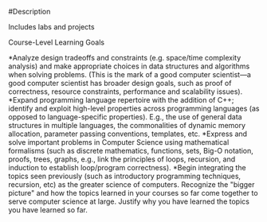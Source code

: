 #Description

Includes labs and projects

Course-Level Learning Goals

*Analyze design tradeoffs and constraints (e.g. space/time complexity analysis) and make appropriate choices in data structures and algorithms when solving problems. (This is the mark of a good computer scientist—a good computer scientist has broader design goals, such as proof of correctness, resource constraints, performance and scalability issues).
*Expand programming language repertoire with the addition of C++; identify and exploit high-level properties across programming languages (as opposed to language-specific properties). E.g., the use of general data structures in multiple languages, the commonalities of dynamic memory allocation, parameter passing conventions, templates, etc.
*Express and solve important problems in Computer Science using mathematical formalisms (such as discrete mathematics, functions, sets, Big-O notation, proofs, trees, graphs, e.g., link the principles of loops, recursion, and induction to establish loop/program correctness).
*Begin integrating the topics seen previously (such as introductory programming techniques, recursion, etc) as the greater science of computers. Recognize the "bigger picture" and how the topics learned in your courses so far come together to serve computer science at large. Justify why you have learned the topics you have learned so far.